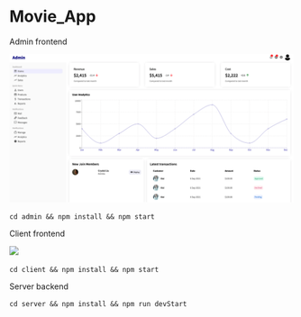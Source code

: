 # Movie_App

Admin frontend

![](admin/public/dashboard.png)
```
cd admin && npm install && npm start
```
Client frontend

![](client/public/netflix_client.png)
```
cd client && npm install && npm start
```
Server backend
```
cd server && npm install && npm run devStart
```